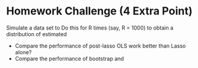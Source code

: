# Homework Challenge (4 Extra Point)

Simulate a data set to
Do this for R times (say, R = 1000) to obtain a distribution of estimated

- Compare the performance of post-lasso OLS work better than Lasso alone?
- Compare the performance of bootstrap and 
